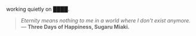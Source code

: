 working quietly on ████.


<!--QUOTE_START-->
> *Eternity means nothing to me in a world where I don't exist anymore.*  
> — **Three Days of Happiness, Sugaru Miaki.**
<!--QUOTE_END-->
<!-- last updated: 2025-10-12T08:57:12.163796+00:00 -->
